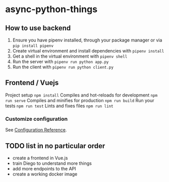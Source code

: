 # async-python-things

## How to use backend

1. Ensure you have pipenv installed, through your package manager or via `pip install pipenv`
1. Create virtual environment and install dependencies with `pipenv install`
1. Get a shell in the virtual environment with `pipenv shell`
1. Run the server with `pipenv run python app.py`
1. Run the client with `pipenv run python client.py`


## Frontend / Vuejs

Project setup `npm install`
Compiles and hot-reloads for development `npm run serve`
Compiles and minifies for production `npm run build`
Run your tests `npm run test`
Lints and fixes files `npm run lint`

### Customize configuration
See [Configuration Reference](https://cli.vuejs.org/config/).

## TODO list in no particular order
- create a frontend in Vue.js
- train Diego to understand more things
- add more endpoints to the API
- create a working docker image
